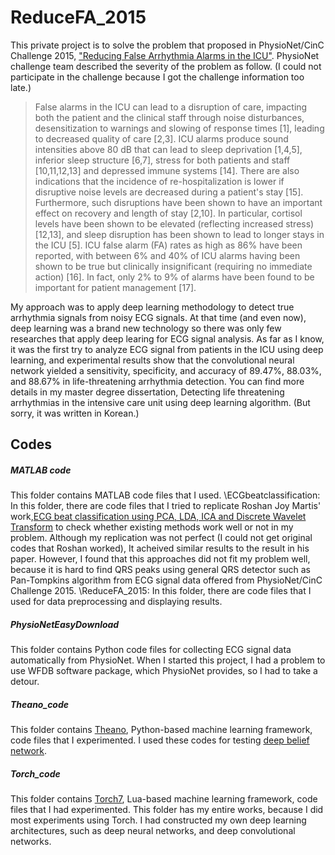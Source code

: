 # ReduceFA_2015
This private project is to solve the problem that proposed in PhysioNet/CinC Challenge 2015, ["Reducing False Arrhythmia Alarms in the ICU"](https://www.physionet.org/challenge/2015/). 
PhysioNet challenge team described the severity of the problem as follow. (I could not participate in the challenge because I got the challenge information too late.) 
>False alarms in the ICU can lead to a disruption of care, impacting both the patient and the clinical staff through noise disturbances, desensitization to warnings and slowing of response times [1], leading to decreased quality of care [2,3]. ICU alarms produce sound intensities above 80 dB that can lead to sleep deprivation [1,4,5], inferior sleep structure [6,7], stress for both patients and staff [10,11,12,13] and depressed immune systems [14]. There are also indications that the incidence of re-hospitalization is lower if disruptive noise levels are decreased during a patient's stay [15]. Furthermore, such disruptions have been shown to have an important effect on recovery and length of stay [2,10]. In particular, cortisol levels have been shown to be elevated (reflecting increased stress) [12,13], and sleep disruption has been shown to lead to longer stays in the ICU [5]. ICU false alarm (FA) rates as high as 86% have been reported, with between 6% and 40% of ICU alarms having been shown to be true but clinically insignificant (requiring no immediate action) [16]. In fact, only 2% to 9% of alarms have been found to be important for patient management [17].

My approach was to apply deep learning methodology to detect true arrhythmia signals from noisy ECG signals. At that time (and even now), deep learning was a brand new technology so there was only few researches that apply deep learing for ECG signal analysis. As far as I know, it was the first try to analyze ECG signal from patients in the ICU using deep learning, and experimental results show that the convolutional neural network yielded a sensitivity, specificity, and accuracy of 89.47%, 88.03%, and 88.67% in life-threatening arrhythmia detection. You can find more details in my master degree dissertation, Detecting life threatening arrhythmias in the intensive care unit using deep learning algorithm. (But sorry, it was written in Korean.)

## Codes
##### MATLAB code
This folder contains MATLAB code files that I used. 
\ECGbeatclassification: 
In this folder, there are code files that I tried to replicate Roshan Joy Martis' work,[ECG beat classification using PCA, LDA, ICA and Discrete Wavelet Transform](http://www.sciencedirect.com/science/article/pii/S1746809413000062) 
to check whether existing methods work well or not in my problem. Although my replication was not perfect (I could not get original codes that Roshan worked), It acheived similar results to the result in his paper.
However, I found that this approaches did not fit my problem well, because it is hard to find QRS peaks using general QRS detector such as Pan-Tompkins algorithm from ECG signal data offered from PhysioNet/CinC Challenge 2015.
\ReduceFA_2015:
In this folder, there are code files that I used for data preprocessing and displaying results.
##### PhysioNetEasyDownload
This folder contains Python code files for collecting ECG signal data automatically from PhysioNet.
When I started this project, I had a problem to use WFDB software package, which PhysioNet provides, so I had to take a detour.
##### Theano_code
This folder contains [Theano](http://deeplearning.net/software/theano/), Python-based machine learning framework, code files that I experimented. I used these codes for testing [deep belief network](http://deeplearning.net/tutorial/DBN.html).  
##### Torch_code
This folder contains [Torch7](http://torch.ch/), Lua-based machine learning framework, code files that I had experimented. This folder has my entire works, because I did most experiments using Torch. 
I had constructed my own deep learning architectures, such as deep neural networks, and deep convolutional networks. 